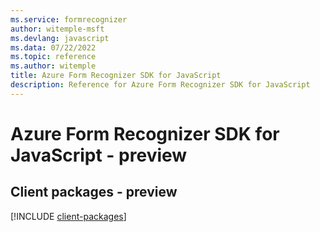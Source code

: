 ```yaml
---
ms.service: formrecognizer
author: witemple-msft
ms.devlang: javascript
ms.data: 07/22/2022
ms.topic: reference
ms.author: witemple
title: Azure Form Recognizer SDK for JavaScript
description: Reference for Azure Form Recognizer SDK for JavaScript
---
```

# Azure Form Recognizer SDK for JavaScript - preview

## Client packages - preview
[!INCLUDE [client-packages](form-recognizer-client-index.md)]
